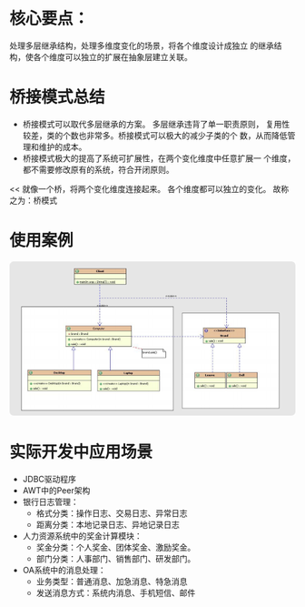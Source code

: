 # 核心要点： 
   处理多层继承结构，处理多维度变化的场景，将各个维度设计成独立 的继承结构，使各个维度可以独立的扩展在抽象层建立关联。

# 桥接模式总结
* 桥接模式可以取代多层继承的方案。 多层继承违背了单一职责原则， 复用性较差，类的个数也非常多。桥接模式可以极大的减少子类的个 数，从而降低管理和维护的成本。 
* 桥接模式极大的提高了系统可扩展性，在两个变化维度中任意扩展一 个维度，都不需要修改原有的系统，符合开闭原则。
    
<< 就像一个桥，将两个变化维度连接起来。 各个维度都可以独立的变化。 故称之为：桥模式

# 使用案例
![](.readme_images/1652e2b9.png)
# 实际开发中应用场景
* JDBC驱动程序 
* AWT中的Peer架构 
* 银行日志管理： 
    * 格式分类：操作日志、交易日志、异常日志 
    * 距离分类：本地记录日志、异地记录日志 
* 人力资源系统中的奖金计算模块： 
    * 奖金分类：个人奖金、团体奖金、激励奖金。 
    * 部门分类：人事部门、销售部门、研发部门。 
* OA系统中的消息处理： 
    * 业务类型：普通消息、加急消息、特急消息 
    * 发送消息方式：系统内消息、手机短信、邮件
